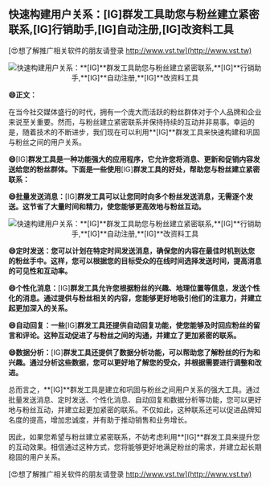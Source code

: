 ## **快速构建用户关系：**[IG]**群发工具助您与粉丝建立紧密联系,**[IG]**行销助手,**[IG]**自动注册,**[IG]**改资料工具**

[😍想了解推广相关软件的朋友请登录 http://www.vst.tw](http://www.vst.tw)

 <center><img src="https://vst.tw/MP4/tuiguang/png/7.png" alt="快速构建用户关系：**[IG]**群发工具助您与粉丝建立紧密联系,**[IG]**行销助手,**[IG]**自动注册,**[IG]**改资料工具"></center>

**😄正文：**

在当今社交媒体盛行的时代，拥有一个庞大而活跃的粉丝群体对于个人品牌和企业来说至关重要。然而，与粉丝建立紧密联系并保持持续的互动并非易事。幸运的是，随着技术的不断进步，我们现在可以利用**[IG]**群发工具来快速构建和巩固与粉丝之间的用户关系。

**😄**[IG]**群发工具是一种功能强大的应用程序，它允许您将消息、更新和促销内容发送给您的粉丝群体。下面是一些使用**[IG]**群发工具的好处，帮助您与粉丝建立紧密联系：**

**😄批量发送消息：**[IG]**群发工具可以让您同时向多个粉丝发送消息，无需逐个发送。这节省了大量时间和精力，使您能够更高效地与粉丝互动。**

 <center><img src="https://vst.tw/MP4/tuiguang/png/3.png" alt="快速构建用户关系：**[IG]**群发工具助您与粉丝建立紧密联系,**[IG]**行销助手,**[IG]**自动注册,**[IG]**改资料工具"></center>

**😄定时发送：您可以计划在特定时间发送消息，确保您的内容在最佳时机到达您的粉丝手中。这样，您可以根据您的目标受众的在线时间选择发送时间，提高消息的可见性和互动率。**

**😄个性化消息：**[IG]**群发工具允许您根据粉丝的兴趣、地理位置等信息，发送个性化的消息。通过提供与粉丝相关的内容，您能够更好地吸引他们的注意力，并建立起更加深入的关系。**

**😄自动回复：一些**[IG]**群发工具还提供自动回复功能，使您能够及时回应粉丝的留言和评论。这种互动促进了与粉丝之间的沟通，并建立了更加紧密的联系。**

**😄数据分析：**[IG]**群发工具还提供了数据分析功能，可以帮助您了解粉丝的行为和兴趣。通过分析这些数据，您可以更好地了解您的受众，并根据需要进行调整和改进。**

总而言之，**[IG]**群发工具是建立和巩固与粉丝之间用户关系的强大工具。通过批量发送消息、定时发送、个性化消息、自动回复和数据分析等功能，您可以更好地与粉丝互动，并建立起更加紧密的联系。不仅如此，这种联系还可以促进品牌知名度的提高，增加忠诚度，并有助于推动销售和业务增长。

因此，如果您希望与粉丝建立紧密联系，不妨考虑利用**[IG]**群发工具来提升您的互动效果。相信通过这种方式，您将能够更好地满足粉丝的需求，并建立起长期稳固的用户关系。

[😍想了解推广相关软件的朋友请登录 http://www.vst.tw](http://www.vst.tw)



